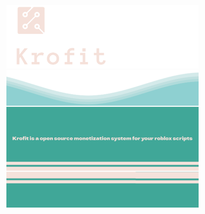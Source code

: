 <img src="logo_transparen2t.png">
<img src="waves.svg">
<img src="doc1.png">
<img src="blank1 (1).png">
